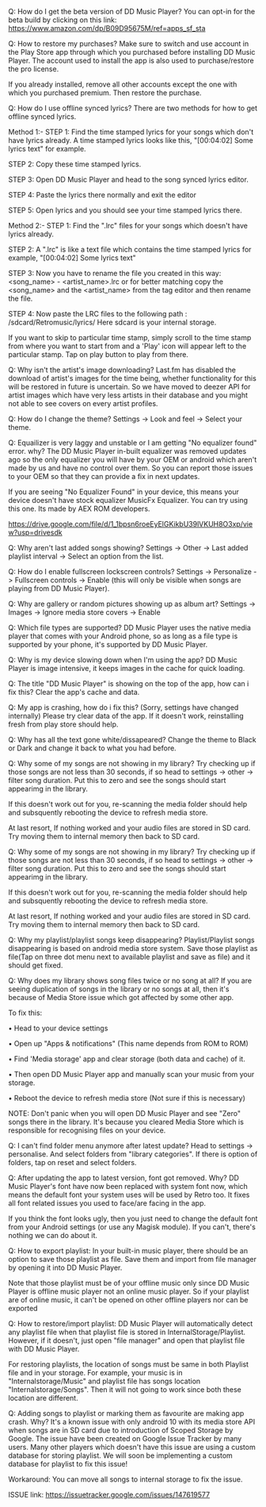 Q: How do I get the beta version of DD Music Player?
You can opt-in for the beta build by clicking on this link: https://www.amazon.com/dp/B09D95675M/ref=apps_sf_sta

Q: How to restore my purchases?
Make sure to switch and use account in the Play Store app through which you purchased before installing DD Music Player. The account used to install the app is also used to purchase/restore the pro license.

If you already installed, remove all other accounts except the one with which you purchased premium. Then restore the purchase.

Q: How do I use offline synced lyrics?
There are two methods for how to get offline synced lyrics.

Method 1:-
STEP 1:
Find the time stamped lyrics for your songs which don't have lyrics already. A time stamped lyrics looks like this, "[00:04:02] Some lyrics text" for example.

STEP 2:
Copy these time stamped lyrics.

STEP 3:
Open DD Music Player and head to the song synced lyrics editor.

STEP 4:
Paste the lyrics there normally and exit the editor

STEP 5:
Open lyrics and you should see your time stamped lyrics there.

Method 2:-
STEP 1:
Find the ".lrc" files for your songs which doesn't have lyrics already.

STEP 2:
A ".lrc" is like a text file which contains the time stamped lyrics for example, "[00:04:02] Some lyrics text"

STEP 3:
Now you have to rename the file you created in this way: <song_name> - <artist_name>.lrc or for better matching copy the <song_name> and the <artist_name> from the tag editor and then rename the file.

STEP 4:
Now paste the LRC files to the following path : /sdcard/Retromusic/lyrics/ Here sdcard is your internal storage.

If you want to skip to particular time stamp, simply scroll to the time stamp from where you want to start from and a 'Play' icon will appear left to the particular stamp. Tap on play button to play from there.

Q: Why isn't the artist's image downloading?
Last.fm has disabled the download of artist's images for the time being, whether functionality for this will be restored in future is uncertain. So we have moved to deezer API for artist images which have very less artists in their database and you might not able to see covers on every artist profiles.

Q: How do I change the theme?
Settings -> Look and feel -> Select your theme.

Q: Equailizer is very laggy and unstable or I am getting "No equalizer found" error. why?
The DD Music Player in-built equalizer was removed updates ago so the only equalizer you will have by your OEM or android which aren't made by us and have no control over them. So you can report those issues to your OEM so that they can provide a fix in next updates.

If you are seeing "No Equalizer Found" in your device, this means your device doesn't have stock equalizer MusicFx Equalizer. You can try using this one. Its made by AEX ROM developers.

https://drive.google.com/file/d/1_1bpsn6roeEyElGKikbU39lVKUH8O3xp/view?usp=drivesdk

Q: Why aren't last added songs showing?
Settings -> Other -> Last added playlist interval -> Select an option from the list.

Q: How do I enable fullscreen lockscreen controls?
Settings -> Personalize -> Fullscreen controls -> Enable (this will only be visible when songs are playing from DD Music Player).

Q: Why are gallery or random pictures showing up as album art?
Settings -> Images -> Ignore media store covers -> Enable

Q: Which file types are supported?
DD Music Player uses the native media player that comes with your Android phone, so as long as a file type is supported by your phone, it's supported by DD Music Player.

Q: Why is my device slowing down when I'm using the app?
DD Music Player is image intensive, it keeps images in the cache for quick loading.

Q: The title "DD Music Player" is showing on the top of the app, how can i fix this?
Clear the app's cache and data.

Q: My app is crashing, how do i fix this? (Sorry, settings have changed internally)
Please try clear data of the app. If it doesn't work, reinstalling fresh from play store should help.

Q: Why has all the text gone white/dissapeared?
Change the theme to Black or Dark and change it back to what you had before.

Q: Why some of my songs are not showing in my library?
Try checking up if those songs are not less than 30 seconds, if so head to settings -> other -> filter song duration. Put this to zero and see the songs should start appearimg in the library.

If this doesn't work out for you, re-scanning the media folder should help and subsquently rebooting the device to refresh media store.

At last resort, If nothing worked and your audio files are stored in SD card. Try moving them to internal memory then back to SD card.

Q: Why some of my songs are not showing in my library?
Try checking up if those songs are not less than 30 seconds, if so head to settings -> other -> filter song duration. Put this to zero and see the songs should start appearimg in the library.

If this doesn't work out for you, re-scanning the media folder should help and subsquently rebooting the device to refresh media store.

At last resort, If nothing worked and your audio files are stored in SD card. Try moving them to internal memory then back to SD card.

Q: Why my playlist/playlist songs keep disappearing?
Playlist/Playlist songs disappearing is based on android media store system. Save those playlist as file(Tap on three dot menu next to available playlist and save as file) and it should get fixed.

Q: Why does my library shows song files twice or no song at all?
If you are seeing duplication of songs in the library or no songs at all, then it's because of Media Store issue which got affected by some other app.

To fix this:

• Head to your device settings

• Open up "Apps & notifications" (This name depends from ROM to ROM)

• Find 'Media storage' app and clear storage (both data and cache) of it.

• Then open DD Music Player app and manually scan your music from your storage.

• Reboot the device to refresh media store (Not sure if this is necessary)

NOTE: Don't panic when you will open DD Music Player and see "Zero" songs there in the library. It's because you cleared Media Store which is responsible for recognising files on your device.

Q: I can't find folder menu anymore after latest update?
Head to settings -> personalise. And select folders from "library categories". If there is option of folders, tap on reset and select folders.

Q: After updating the app to latest version, font got removed. Why?
DD Music Player's font have now been replaced with system font now, which means the default font your system uses will be used by Retro too. It fixes all font related issues you used to face/are facing in the app.

If you think the font looks ugly, then you just need to change the default font from your Android settings (or use any Magisk module). If you can't, there's nothing we can do about it.

Q: How to export playlist:
In your built-in music player, there should be an option to save those playlist as file. Save them and import from file manager by opening it into DD Music Player.

Note that those playlist must be of your offline music only since DD Music Player is offline music player not an online music player. So if your playlist are of online music, it can't be opened on other offline players nor can be exported

Q: How to restore/import playlist:
DD Music Player will automatically detect any playlist file when that playlist file is stored in InternalStorage/Playlist. However, if it doesn't, just open "file manager" and open that playlist file with DD Music Player.

For restoring playlists, the location of songs must be same in both Playlist file and in your storage. For example, your music is in "Internalstorage/Music" and playlist file has songs location "Internalstorage/Songs". Then it will not going to work since both these location are different.

Q: Adding songs to playlist or marking them as favourite are making app crash. Why?
It's a known issue with only android 10 with its media store API when songs are in SD card due to introduction of Scoped Storage by Google. The issue have been created on Google Issue Tracker by many users. Many other players which doesn't have this issue are using a custom database for storing playlist. We will soon be implementing a custom database for playlist to fix this issue!

Workaround: You can move all songs to internal storage to fix the issue.

ISSUE link: https://issuetracker.google.com/issues/147619577
